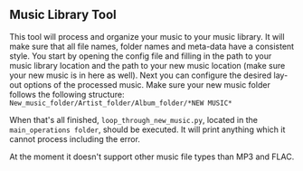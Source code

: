 Music Library Tool
------------------
This tool will process and organize your music to your music library. It will make sure that all file names, folder names and meta-data have a consistent style.
You start by opening the config file and filling in the path to your music library location and the path to your new music location (make sure your new music is in here as well).
Next you can configure the desired lay-out options of the processed music. 
Make sure your new music folder follows the following structure: `New_music_folder/Artist_folder/Album_folder/*NEW MUSIC*`

When that's all finished, `loop_through_new_music.py`, located in the `main_operations folder`, should be executed. It will print anything which it cannot process including the error.

At the moment it doesn't support other music file types than MP3 and FLAC.
